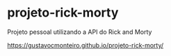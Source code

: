 # projeto-rick-morty
Projeto pessoal utilizando a API do Rick and Morty


https://gustavocmonteiro.github.io/projeto-rick-morty/
